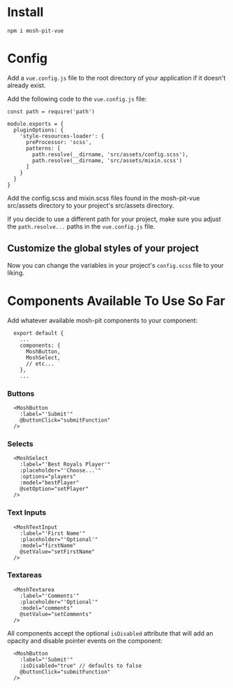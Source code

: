 # Install
`npm i mosh-pit-vue`

# Config
Add a `vue.config.js` file to the root directory of your application if it doesn't already exist.

Add the following code to the `vue.config.js` file:
```$xslt
const path = require('path')

module.exports = {
  pluginOptions: {
    'style-resources-loader': {
      preProcessor: 'scss',
      patterns: [
        path.resolve(__dirname, 'src/assets/config.scss'),
        path.resolve(__dirname, 'src/assets/mixin.scss')
      ]
    }
  }
}
```

Add the config.scss and mixin.scss files found in the mosh-pit-vue src/assets directory to your project's src/assets directory.  

If you decide to use a different path for your project, make sure you adjust the `path.resolve...` paths in the `vue.config.js` file.


## Customize the global styles of your project
Now you can change the variables in your project's `config.scss` file to your liking.


# Components Available To Use So Far
Add whatever available mosh-pit components to your component:
```
  export default {
    ... 
    components: {
      MoshButton,
      MoshSelect,
      // etc...
    },
    ...
```
### Buttons
```
  <MoshButton 
    :label="'Submit'" 
    @buttonClick="submitFunction"
  />
```
### Selects
```
  <MoshSelect
    :label="'Best Royals Player'"
    :placeholder="'Choose...'"
    :options="players"
    :model="bestPlayer"
    @setOption="setPlayer"
  />
```
### Text Inputs
```
  <MoshTextInput
    :label="'First Name'"
    :placeholder="'Optional'"
    :model="firstName"
    @setValue="setFirstName"
  />
```
### Textareas
```
  <MoshTextarea
    :label="'Comments'"
    :placeholder="'Optional'"
    :model="comments"
    @setValue="setComments"
  />
```

All components accept the optional `isDisabled` attribute that will add an opacity and disable pointer events on the component:
```
  <MoshButton 
    :label="'Submit'"
    :isDisabled="true" // defaults to false
    @buttonClick="submitFunction"
  />
```